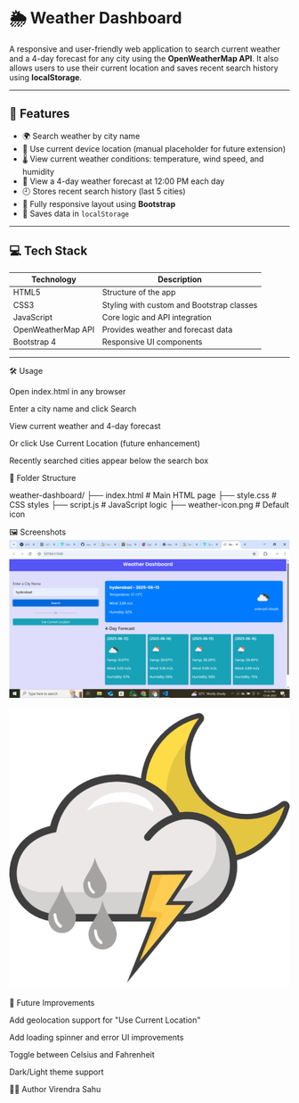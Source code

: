 # 🌦️ Weather Dashboard

A responsive and user-friendly web application to search current weather and a 4-day forecast for any city using the **OpenWeatherMap API**. It also allows users to use their current location and saves recent search history using **localStorage**.

---

## 📝 Features

- 🌍 Search weather by city name  
- 📍 Use current device location (manual placeholder for future extension)  
- 🌡️ View current weather conditions: temperature, wind speed, and humidity  
- 📅 View a 4-day weather forecast at 12:00 PM each day  
- 🕘 Stores recent search history (last 5 cities)  
- 📱 Fully responsive layout using **Bootstrap**  
- 💾 Saves data in `localStorage`

---

## 💻 Tech Stack

| Technology | Description |
|------------|-------------|
| HTML5      | Structure of the app |
| CSS3       | Styling with custom and Bootstrap classes |
| JavaScript | Core logic and API integration |
| OpenWeatherMap API | Provides weather and forecast data |
| Bootstrap 4 | Responsive UI components |

---

🛠️ Usage

Open index.html in any browser

Enter a city name and click Search

View current weather and 4-day forecast

Or click Use Current Location (future enhancement)

Recently searched cities appear below the search box

🔧 Folder Structure

weather-dashboard/
├── index.html         # Main HTML page
├── style.css          # CSS styles
├── script.js          # JavaScript logic
├── weather-icon.png   # Default icon

🖼️ Screenshots
![alt text](img/second.png)

![alt text](img/weather-icon.png)

📌 Future Improvements

Add geolocation support for "Use Current Location"

Add loading spinner and error UI improvements

Toggle between Celsius and Fahrenheit

Dark/Light theme support

👨‍💻 Author
Virendra Sahu